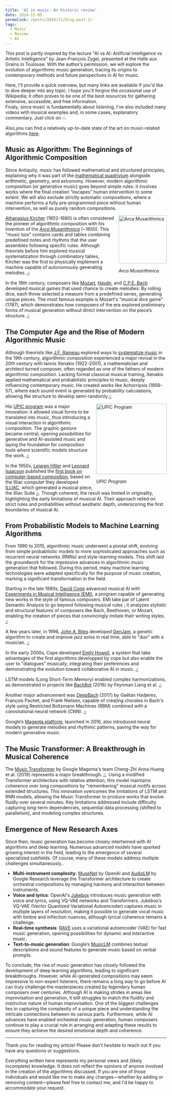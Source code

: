 ```yaml
---
title: 'AI in music: An historic review'
date: 2024-11-05
permalink: /posts/2024/11/blog-post-1/
tags:
  - Music
  - Review
  - AI
---
```


This post is partly inspired by the lecture "AI vs AI: Artificial Intelligence vs Artistic Intelligence" by Jean-François Zygel, presented at the Halle aux Grains in Toulouse. With the author’s permission, we will explore the evolution of algorithmic music generation, tracing its origins to contemporary methods and future perspectives in AI for music.

Here, I'll provide a quick overview, but many links are available if you'd like to dive deeper into any topic. I hope you'll forgive the occasional use of Wikipedia; it often proves to be one of the best resources for gathering extensive, accessible, and free information. <br>
Finaly, since music is fundamentally about listening, I've also included many videos with musical examples and, in some cases, explanatory commentary. Just click on 🎶. 

Also,you can find a relatively up-to-date state of the art on music-related algorithms [here](https://carlosholivan.github.io/DeepLearningMusicGeneration/#figaro-generating-symbolic-music-with-fine-grained-artistic-control).

## Music as Algorithm: The Beginnings of Algorithmic Composition

Since Antiquity, music has followed mathematical and structured principles, explaining why it was part of the [mathematical quadrivium](https://fr.wikipedia.org/wiki/Quadrivium) alongside arithmetic, geometry, and astronomy. However, modern algorithmic composition (or generative music) goes beyond simple rules: it involves works where the final creation “escapes” human intervention to some extent. We will also exclude strictly automatic compositions, where a machine performs a fully pre-programmed piece without human intervention, as well as purely random compositions.


<div style="float: right; margin-left: 10px;">
    <img src="https://gate.unigre.it/mediawiki/images/thumb/b/b9/7700_3271_3580-016_944.jpg/300px-7700_3271_3580-016_944.jpg" alt="Arca Musarithmica" width="150"/>
    <p><em>Arca Musarithmica</em></p>
</div>



[Athanasius Kircher](https://en.wikipedia.org/wiki/Athanasius_Kircher) (1602-1680) is often considered the pioneer of algorithmic composition with his invention of the [*Arca Musarithmica*](https://larkfall.wordpress.com/2014/06/06/kircher-schotts-computer-music-of-the-baroque/) (~1650).
This "music box" contains cards and tables combining predefined notes and rhythms that the user assembles following specific rules. Although theorists before him explored musical systematization through combinatory tables, Kircher was the first to physically implement a machine capable of autonomously generating melodies. [🎶](https://www.youtube.com/watch?v=zpfq2L5X6yU)



In the 18th century, composers like [Mozart](https://en.wikipedia.org/wiki/Wolfgang_Amadeus_Mozart), [Haydn](https://en.wikipedia.org/wiki/Joseph_Haydn), and [C.P.E. Bach](https://en.wikipedia.org/wiki/Carl_Philipp_Emanuel_Bach) developed musical games that used chance to create melodies. By rolling dice, each throw selected a measure from a predefined series, generating unique pieces. The most famous example is Mozart's "musical dice game" (1787), which demonstrates how composers of the era explored preliminary forms of musical generation without direct intervention on the piece’s structure. [🎶](https://www.youtube.com/watch?v=9Zdg6Ec4mVw)

## The Computer Age and the Rise of Modern Algorithmic Music

Although theorists like [J.F. Rameau](https://en.wikipedia.org/wiki/Jean-Philippe_Rameau) explored ways to [systematize music](https://en.wikipedia.org/wiki/New_System_of_Musical_Theory) in the 19th century, algorithmic composition experienced a major revival in the 20th century with Iannis Xenakis (1922-2001), a mathematician and architect turned composer, often regarded as one of the fathers of modern algorithmic composition.
Lacking formal classical musical training, Xenakis applied mathematical and probabilistic principles to music, deeply influencing contemporary music. He created works like Achorripsis (1956-57), where each sound event is generated by probability calculations, allowing the structure to develop semi-randomly.[🎶](https://www.youtube.com/watch?v=WasFTDq0dJI)

<div style="float: right; margin-left: 10px;">
    <img src="https://i0.wp.com/120years.net/wp-content/uploads/upic1-e1705496773502.jpg" alt="UPIC Program" width="220"/>
    <p><em>UPIC Program</em></p>
</div>

His [UPIC program](https://citeseerx.ist.psu.edu/document?repid=rep1&type=pdf&doi=3425fc400cd2c4cf1aa9ff7231ef2a541e234c62) was a major innovation: it allowed visual forms to be translated into music, thus introducing a visual interaction in algorithmic composition. The graphic gesture became central, opening possibilities for generative and AI-assisted music and laying the foundation for composition tools where scientific models structure the work. [🎶](https://www.youtube.com/watch?v=nvH2KYYJg-o)


In the 1950s, [Lejaren Hiller](https://distributedmuseum.illinois.edu/exhibit/lejaren-hiller/) and [Leonard Isaacson](https://en.wikipedia.org/wiki/Leonard_Isaacson) published the [first book on computer-based composition](https://archive.org/details/experimentalmusi00hill/page/n5/mode/2up), based on the Illiac computer they developed [ILLIAC](https://en.wikipedia.org/wiki/ILLIAC), which generated a musical piece, the Illiac Suite [🎶](https://www.youtube.com/watch?v=fojKZ1ymZlo). Though coherent, the result was limited in originality, highlighting the early limitations of musical AI. Their approach relied on strict rules and probabilities without aesthetic depth, underscoring the first boundaries of musical AI.


## From Probabilistic Models to Machine Learning Algorithms

From 1990 to 2015, algorithmic music underwent a pivotal shift, evolving from simple probabilistic models to more sophisticated approaches such as recurrent neural networks (RNNs) and style-learning models. This shift laid the groundwork for the impressive advances in algorithmic music generation that followed. During this period, many machine learning technologies were adapted specifically for the purpose of music creation, marking a significant transformation in the field.

Starting in the late 1980s, [David Cope](https://en.wikipedia.org/wiki/David_Cope) advanced musical AI with [Experiments in Musical Intelligence (EMI)](https://quod.lib.umich.edu/cgi/p/pod/dod-idx/experiments-in-music-intelligence-emi.pdf?c=icmc;idno=bbp2372.1987.025;format=pdf), a program capable of generating new works in the style of famous composers. EMI take par of Latent Semantic Analysis to go beyond following musical rules ; it analyzes stylistic and structural features of composers like Bach, Beethoven, or Mozart, enabling the creation of pieces that convincingly imitate their writing styles. [🎶](https://www.youtube.com/watch?v=2kuY3BrmTfQ&list=PLNaK-WAWTgwudpV2B5xe7WUG8vRtEHnsI&index=1)


A few years later, in 1996, [John A. Biles](https://genjam.org/al-biles/genjam/biography/) developed [GenJam](https://igm.rit.edu/~jabics/BilesICMC94.pdf), a genetic algorithm to create and improve jazz solos in real time, able to "duo" with a musician. [🎶](https://www.youtube.com/watch?v=RDgJw2kiuWU)


In the early 2000s, Cope developed [Emily Howell](https://en.wikipedia.org/wiki/Emily_Howell), a system that take advantages of the first algorithms developped by cope but also enable the user to "dialogues" musically, integrating their preferences and demonstrating the evolution toward collaborative AI in music. [🎶](https://www.youtube.com/watch?v=QHJqp4SlsoU)


LSTM models (Long Short-Term Memory) enabled complex harmonizations, as demonstrated in projects like [BachBot](https://www.mlmi.eng.cam.ac.uk/files/feynman_liang_8224771_assignsubmission_file_liangfeynmanthesis.pdf) (2016) by Feynman Liang et al. [🎶](https://soundcloud.com/bachbot/sets/bachbot-com?utm_source=clipboard&utm_medium=text&utm_campaign=social_sharing)


Another major advancement was [DeepBach](https://arxiv.org/pdf/1612.01010) (2017)  by Gaëtan Hadjeres, François Pachet, and Frank Nielsen, capable of creating chorales in Bach's style using Restricted Boltzmann Machines (RBM) combined with a convolutional neural network (CNN). [🎶](https://www.youtube.com/watch?v=QiBM7-5hA6o)


Google’s [Magenta platform](https://magenta.tensorflow.org/), launched in 2016, also introduced neural models to generate melodies and rhythmic patterns, paving the way for modern generative music.


## The Music Transformer: A Breakthrough in Musical Coherence

The [Music Transformer](https://arxiv.org/pdf/1809.04281) by Google Magenta's team Cheng-Zhi Anna Huang et al. (2019) represents a major breakthrough. [🎶](https://magenta.tensorflow.org/music-transformer). Using a modified Transformer architecture with relative attention, this model maintains coherence over long compositions by "remembering" musical motifs across extended structures. This innovation overcomes the limitations of LSTM and RNN models, allowing the Music Transformer to produce works that evolve fluidly over several minutes. Key limitations addressed include difficulty capturing long-term dependencies, sequential data processing (shifted to parallelism), and modeling complex structures.

## Emergence of New Research Axes

Since then, music generation has become closely intertwined with AI algorithms and deep learning. Numerous advanced models have sparked growing interest in the field, leading to the emergence of several specialized subfields. Of course, many of these models address multiple challenges simultaneously..

* **Multi-instrument complexity**: [MuseNet](https://openai.com/index/musenet/) by OpenAI and [AudioLM](https://arxiv.org/pdf/2209.03143) by Google Research leverage the Transformer architecture to create orchestral compositions by managing harmony and interaction between instruments.
* **Voice and lyrics**: OpenAI's [Jukebox](https://arxiv.org/pdf/2005.00341) introduces music generation with voice and lyrics, using VQ-VAE networks and Transformers. Jukebox’s VQ-VAE (Vector Quantized Variational Autoencoder) captures music in multiple layers of resolution, making it possible to generate vocal music with timbre and inflection nuances, although lyrical coherence remains a challenge.
* **Real-time synthesis**: [RAVE](https://arxiv.org/pdf/2111.05011) uses a variational autoencoder (VAE) for fast music generation, opening possibilities for dynamic and interactive music.
* **Text-to-music generation**: Google’s [MusicLM](https://arxiv.org/pdf/2301.11325) combines textual descriptions and sound features to generate music based on verbal prompts.



To conclude, the rise of music generation has closely followed the development of deep learning algorithms, leading to significant breakthroughs. However, while AI-generated compositions may seem impressive to non-expert listeners, there remains a long way to go before AI can truly challenge the masterpieces created by legendary human composers over centuries. Although AI is making strides in areas like improvisation and generation, it still struggles to match the fluidity and instinctive nature of human improvisation. One of the biggest challenges lies in capturing the complexity of a unique piece and understanding the intricate connections between its various parts. Furthermore, while AI advances have enabled orchestral music generation, human composers continue to play a crucial role in arranging and adapting these results to ensure they achieve the desired emotional depth and coherence.


----------
Thank you for reading my article! Please don't hesitate to reach out if you have any questions or suggestions.

Everything written here represents my personal views and (likely incomplete) knowledge. It does not reflect the opinions of anyone involved in the creation of the algorithms discussed. If you are one of those individuals and would like me to make any changes—whether by adding or removing content—please feel free to contact me, and I'd be happy to accommodate your request.
